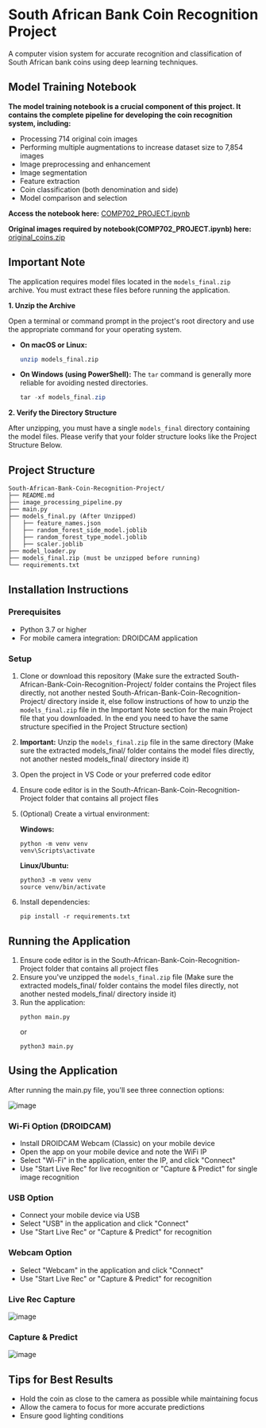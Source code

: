# South African Bank Coin Recognition Project

A computer vision system for accurate recognition and classification of South African bank coins using deep learning techniques.

## Model Training Notebook

**The model training notebook is a crucial component of this project. It contains the complete pipeline for developing the coin recognition system, including:**

- Processing 714 original coin images
- Performing multiple augmentations to increase dataset size to 7,854 images
- Image preprocessing and enhancement
- Image segmentation
- Feature extraction
- Coin classification (both denomination and side)
- Model comparison and selection

**Access the notebook here:** [COMP702_PROJECT.ipynb](https://stuukznac-my.sharepoint.com/:u:/g/personal/221011891_stu_ukzn_ac_za/EXNnsVK1bkBBp9P15DHcdcYBFj-l9YZjEFi9d_KAD-Ahng?e=5hgs7A)

**Original images required by notebook(COMP702_PROJECT.ipynb) here:** [original_coins.zip](https://stuukznac-my.sharepoint.com/:u:/g/personal/221011891_stu_ukzn_ac_za/EWiUNrIe1m1Bn1OdoFhpce0BQzscKWbYdvpc40XVhunh9w?e=hQOszK)

## Important Note

The application requires model files located in the `models_final.zip` archive. You must extract these files before running the application.

**1. Unzip the Archive**

Open a terminal or command prompt in the project's root directory and use the appropriate command for your operating system.

* **On macOS or Linux:**
    ```bash
    unzip models_final.zip
    ```

* **On Windows (using PowerShell):** The `tar` command is generally more reliable for avoiding nested directories.
    ```powershell
    tar -xf models_final.zip
    ```

**2. Verify the Directory Structure**

After unzipping, you must have a single `models_final` directory containing the model files. Please verify that your folder structure looks like the Project Structure Below.

## Project Structure

```
South-African-Bank-Coin-Recognition-Project/
├── README.md
├── image_processing_pipeline.py
├── main.py
├── models_final.py (After Unzipped)
│   ├── feature_names.json
│   ├── random_forest_side_model.joblib
│   ├── random_forest_type_model.joblib
│   ├── scaler.joblib
├── model_loader.py
├── models_final.zip (must be unzipped before running)
└── requirements.txt
```

## Installation Instructions

### Prerequisites
- Python 3.7 or higher
- For mobile camera integration: DROIDCAM application

### Setup

1. Clone or download this repository (Make sure the extracted South-African-Bank-Coin-Recognition-Project/ folder contains the Project files directly, not another nested South-African-Bank-Coin-Recognition-Project/ directory inside it, else follow instructions of how to unzip the `models_final.zip` file in the Important Note section for the main Project file that you downloaded. In the end you need to have the same structure specified in the Project Structure section)
2. **Important:** Unzip the `models_final.zip` file in the same directory (Make sure the extracted models_final/ folder contains the model files directly, not another nested models_final/ directory inside it)
3. Open the project in VS Code or your preferred code editor
4. Ensure code editor is in the South-African-Bank-Coin-Recognition-Project folder that contains all project files
5. (Optional) Create a virtual environment:

   **Windows:**
   ```
   python -m venv venv
   venv\Scripts\activate
   ```

   **Linux/Ubuntu:**
   ```
   python3 -m venv venv
   source venv/bin/activate
   ```

6. Install dependencies:
   ```
   pip install -r requirements.txt
   ```

## Running the Application

1. Ensure code editor is in the South-African-Bank-Coin-Recognition-Project folder that contains all project files
2. Ensure you've unzipped the `models_final.zip` file (Make sure the extracted models_final/ folder contains the model files directly, not another nested models_final/ directory inside it)
3. Run the application:
   ```
   python main.py
   ```
   or
   ```
   python3 main.py
   ```

## Using the Application

After running the main.py file, you'll see three connection options:

![image](https://github.com/user-attachments/assets/054b5d0d-a093-4de3-84c6-aab81090de3f)

### Wi-Fi Option (DROIDCAM)
- Install DROIDCAM Webcam (Classic) on your mobile device
- Open the app on your mobile device and note the WiFi IP
- Select "Wi-Fi" in the application, enter the IP, and click "Connect"
- Use "Start Live Rec" for live recognition or "Capture & Predict" for single image recognition

### USB Option
- Connect your mobile device via USB
- Select "USB" in the application and click "Connect"
- Use "Start Live Rec" or "Capture & Predict" for recognition

### Webcam Option
- Select "Webcam" in the application and click "Connect"
- Use "Start Live Rec" or "Capture & Predict" for recognition

### Live Rec Capture
![image](https://github.com/user-attachments/assets/e1e794d9-d393-48e3-a30e-24b519855d6c)

### Capture & Predict
![image](https://github.com/user-attachments/assets/119141f3-c0d7-449c-ac57-7c6bc28295f2)


## Tips for Best Results

- Hold the coin as close to the camera as possible while maintaining focus
- Allow the camera to focus for more accurate predictions
- Ensure good lighting conditions


